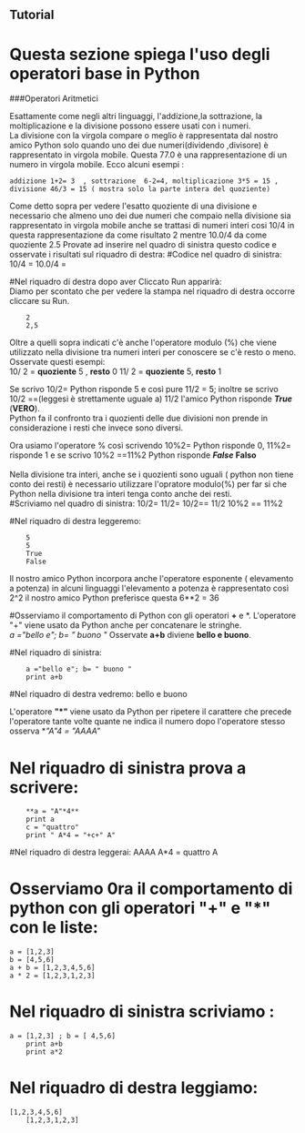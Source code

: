 Tutorial
--------

# Questa sezione spiega l'uso degli operatori base in Python
###Operatori Aritmetici

Esattamente come negli altri linguaggi, l'addizione,la sottrazione, la moltiplicazione e la divisione possono essere usati con i numeri.<br>
La divisione con la virgola compare o meglio è rappresentata dal nostro amico Python solo quando uno dei due numeri(dividendo ,divisore) è  rappresentato in virgola mobile. Questa 77.0 è una rappresentazione di un numero in virgola mobile. Ecco alcuni esempi :

    addizione 1+2= 3  , sottrazione  6-2=4, moltiplicazione 3*5 = 15 , divisione 46/3 = 15 ( mostra solo la parte intera del quoziente)


Come detto sopra per vedere l'esatto quoziente di una divisione e necessario che almeno uno dei due numeri che compaio nella divisione sia rappresentato in virgola mobile anche se trattasi di numeri interi cosi  10/4 in questa rappresentazione da come risultato 2 mentre 10.0/4 da come quoziente 2.5
Provate ad inserire nel quadro di sinistra questo codice e osservate i risultati sul riquadro di destra:
#Codice nel quadro di sinistra:
    10/4 =
     10.0/4 =

#Nel riquadro di destra dopo aver Cliccato Run apparirà:  <br>
Diamo per scontato che per vedere la stampa nel riquadro di destra occorre cliccare su Run.

        2
        2,5

Oltre a quelli sopra indicati c'è anche l'operatore modulo (%) che viene utilizzato nella divisione tra numeri interi per conoscere se c'è resto o meno.   Osservate questi esempi:<br>
10/ 2 = **quoziente**  5 ,   **resto** 0   11/ 2 = **quoziente**  5,    **resto** 1 

Se scrivo 10/2=  Python risponde 5  e così pure  11/2 = 5;  inoltre se scrivo 10/2  ==(leggesi è strettamente uguale a) 11/2  l'amico Python risponde  **_True_** (**VERO**).<br> Python fa il confronto tra i quozienti delle due divisioni non prende in considerazione i resti che invece sono diversi. 

Ora usiamo l'operatore % così scrivendo  10%2=  Python risponde 0,    11%2=  risponde 1  e se scrivo  10%2 ==11%2   Python risponde **_False_** **Falso**  
<br> Nella divisione tra interi, anche se i quozienti sono uguali ( python non tiene conto dei resti) è necessario utilizzare l'opratore modulo(%) per far si che Python nella divisione tra interi tenga conto anche dei resti.<br>
#Scriviamo nel quadro di sinistra:
        10/2=
        11/2= 
        10/2== 11/2
        10%2 == 11%2


#Nel riquadro di destra leggeremo:

        5
        5
        True
        False


Il nostro amico Python incorpora anche l'operatore esponente  ( elevamento a potenza) in alcuni linguaggi l'elevamento a potenza è rappresentato così 2^2
il nostro amico Python preferisce questa 6**2 =  36    

#Osserviamo il comportamento di Python con gli operatori **+** e *. 
L'operatore "+" viene usato da Python anche per concatenare le stringhe.<br>
 _a ="bello e"; b= " buono "_    Osservate  **a+b** diviene  **bello e buono**.

#Nel riquadro di sinistra:

        a ="bello e"; b= " buono "
        print a+b

#Nel riquadro di destra vedremo:
        bello e buono

L'operatore **"*"** viene usato da Python per ripetere il carattere che precede l'operatore tante volte quante ne indica il numero dopo l'operatore stesso
osserva   **"A"*4 = "AAAA"**

# Nel riquadro di sinistra prova a scrivere:
        **a = "A"*4**
        print a
        c = "quattro"
        print " A*4 = "+c+" A"

#Nel riquadro di destra leggerai:
    AAAA
        A*4 = quattro A
# Osserviamo 0ra il comportamento di python con gli operatori "+" e "*"  con le liste:
    a = [1,2,3]
    b = [4,5,6]
    a + b = [1,2,3,4,5,6]
    a * 2 = [1,2,3,1,2,3]

# Nel riquadro di sinistra scriviamo :
    a = [1,2,3] ; b = [ 4,5,6]
        print a+b
        print a*2

# Nel riquadro di destra leggiamo:
    [1,2,3,4,5,6]
        [1,2,3,1,2,3]



